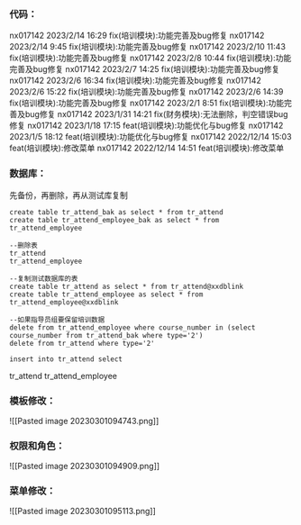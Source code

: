 ### 代码：
nx017142 2023/2/14 16:29 fix(培训模块):功能完善及bug修复
nx017142 2023/2/14 9:45 fix(培训模块):功能完善及bug修复
nx017142 2023/2/10 11:43 fix(培训模块):功能完善及bug修复
nx017142 2023/2/8 10:44 fix(培训模块):功能完善及bug修复
nx017142 2023/2/7 14:25 fix(培训模块):功能完善及bug修复
nx017142 2023/2/6 16:34 fix(培训模块):功能完善及bug修复
nx017142 2023/2/6 15:22 fix(培训模块):功能完善及bug修复
nx017142 2023/2/6 14:39 fix(培训模块):功能完善及bug修复
nx017142 2023/2/1 8:51 fix(培训模块):功能完善及bug修复
nx017142 2023/1/31 14:21 fix(财务模块):无法删除，判空错误bug修复
nx017142 2023/1/18 17:15 feat(培训模块):功能优化与bug修复
nx017142 2023/1/5 18:12 feat(培训模块):功能优化与bug修复
nx017142 2022/12/14 15:03 feat(培训模块):修改菜单
nx017142 2022/12/14 14:51 feat(培训模块):修改菜单

### 数据库：
先备份，再删除，再从测试库复制
``` 
create table tr_attend_bak as select * from tr_attend
create table tr_attend_employee_bak as select * from tr_attend_employee

--删除表
tr_attend
tr_attend_employee

--复制测试数据库的表
create table tr_attend as select * from tr_attend@xxdblink
create table tr_attend_employee as select * from tr_attend_employee@xxdblink

--如果指导员组要保留培训数据
delete from tr_attend_employee where course_number in (select course_number from tr_attend_bak where type='2')
delete from tr_attend where type='2'

insert into tr_attend select 

```
tr_attend
tr_attend_employee

### 模板修改：
![[Pasted image 20230301094743.png]]

### 权限和角色：
![[Pasted image 20230301094909.png]]

### 菜单修改：
![[Pasted image 20230301095113.png]]

